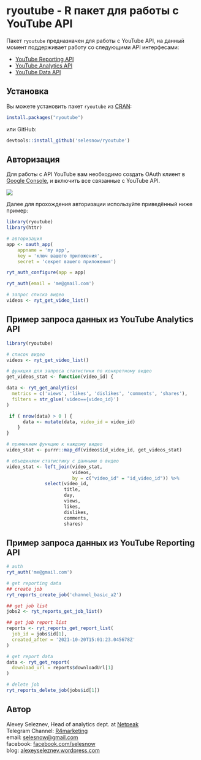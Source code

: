 
# ryoutube - R пакет для работы с YouTube API

<!-- badges: start -->
<!-- badges: end -->

Пакет `ryoutube` предназначен для работы с YouTube API, на данный момент поддерживает работу со следующими API интерфесами:

* [YouTube Reporting API](https://developers.google.com/youtube/reporting/v1/reports)
* [YouTube Analytics API](https://developers.google.com/youtube/analytics/data_model)
* [YouTube Data API](https://developers.google.com/youtube/v3/getting-started)

## Установка

Вы можете установить пакет `ryoutube` из [CRAN](https://CRAN.R-project.org):

``` r
install.packages("ryoutube")
```

или GitHub:

```r
devtools::install_github('selesnow/ryoutube')
```

## Авторизация

Для работы с API YouTube вам необходимо создать OAuth клиент в [Google Console](https://console.cloud.google.com/), и включить все связанные с YouTube API.

![](http://img.netpeak.ua/alsey/53WIMY.png)

Далее для прохождения авторизации используйте приведённый ниже пример:

```r
library(ryoutube)
library(httr)

# авторизация
app <- oauth_app(
    appname = 'my app',
    key = 'ключ вашего приложения', 
    secret = 'секрет вашего приложения')

ryt_auth_configure(app = app)

ryt_auth(email = 'me@gmail.com')

# запрос списка видео
videos <- ryt_get_video_list()

```

## Пример запроса данных из YouTube Analytics API


``` r
library(ryoutube)

# список видео
videos <- ryt_get_video_list()

# функция для запроса статистики по конкретному видео
get_videos_stat <- function(video_id) {

data <- ryt_get_analytics(
  metrics = c('views', 'likes', 'dislikes', 'comments', 'shares'),
  filters = str_glue('video=={video_id}')
)

 if ( nrow(data) > 0 ) {
      data <- mutate(data, video_id = video_id)
    }
}

# применяем функцию к каждому видео
video_stat <- purrr::map_df(videos$id_video_id, get_videos_stat)

# объединяем статистику с данными о видео
video_stat <- left_join(video_stat,
                        videos,
                        by = c("video_id" = "id_video_id")) %>%
              select(video_id,
                     title,
                     day,
                     views,
                     likes,
                     dislikes,
                     comments,
                     shares)
```

## Пример запроса данных из YouTube Reporting API

```r
# auth
ryt_auth('me@gmail.com')

# get reporting data
## create job
ryt_reports_create_job('channel_basic_a2')

## get job list
jobs2 <- ryt_reports_get_job_list()

## get job report list
reports <- ryt_reports_get_report_list(
  job_id = jobs$id[1],
  created_after = '2021-10-20T15:01:23.045678Z'
)

# get report data
data <- ryt_get_report(
  download_url = reports$downloadUrl[1]
)

# delete job
ryt_reports_delete_job(jobs$id[1])
```

## Автор
Alexey Seleznev, Head of analytics dept. at [Netpeak](https://netpeak.net)
<Br>Telegram Channel: [R4marketing](https://t.me/R4marketing)
<Br>email: selesnow@gmail.com
<Br>facebook: [facebook.com/selesnow](https://www.facebook.com/selesnow)
<Br>blog: [alexeyseleznev.wordpress.com](https://alexeyseleznev.wordpress.com/)

